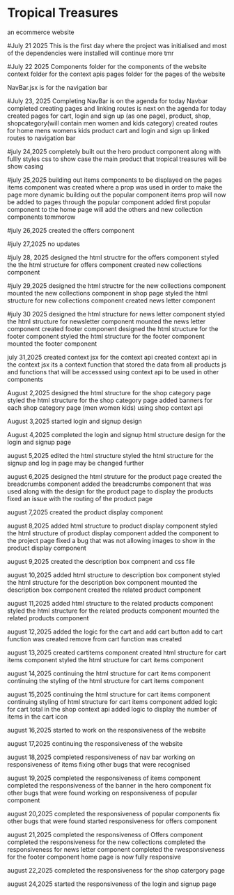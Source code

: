 # Tropical Treasures

an ecommerce website

#July 21 2025
This is the first day where the project was initialised and most of the dependencies were installed
will continue more tmr

#July 22 2025
Components folder for the components of the website
context folder for the context apis
pages folder for the pages of the website

NavBar.jsx is for the navigation bar

#July 23, 2025
Completing NavBar is on the agenda for today
Navbar completed
creating pages and linking routes is next on the agenda for today
created pages for cart, login and sign up (as one page), product, shop, shopcategory(will contain men women and kids category)
created routes for home mens womens kids product cart and login and sign up
linked routes to navigation bar

#july 24,2025
completely built out the hero product component along with fullly styles css
to show case the main product that tropical treasures will be show casing

#july 25,2025
building out items components to be displayed on the pages
items component was created where a prop was used in order to make the page more dynamic
building out the popular component
items prop will now be added to pages through the popular component
added first popular component to the home page will add the others and new collection components tommorow

#july 26,2025
created the offers component

#july 27,2025
no updates

#july 28, 2025
designed the html structre for the offers component
styled the the html structure for offers component
created new collections component

#july 29,2025
designed the html structre for the new collections component
mounted the new collections component in shop page
styled the html structure for new collections component
created news letter component

#july 30 2025
designed the html structure for news letter component
styled the html structure for newsletter component
mounted the news letter component
created footer component
designed the html structure for the footer component
styled the html structure for the footer component
mounted the footer component

july 31,2025
created context jsx for the context api
created context api in the context jsx
its a context function that stored the data from all products js and functions
that will be accesssed using context api
to be used in other components

August 2,2025
designed the html structure for the shop category page
styled the html structure for the shop category page
added banners for each shop category page (men women kids) using shop context api

August 3,2025
started login and signup design

August 4,2025
completed the login and signup html structure design for the login and signup page

august 5,2025
edited the html structure
styled the html structure for the signup and log in page may be changed further

august 6,2025
designed the html struture for the product page
created the breadcrumbs component
added the breadcrumbs component that was used along
with the design for the product page to display the products
fixed an issue with the routing of the product page

august 7,2025
created the product display component

august 8,2025
added html structure to product display component
styled the html structure of product display component
added the component to the project page
fixed a bug that was not allowing images to show in the product display component

august 9,2025
created the description box compnent and css file

august 10,2025
added html structure to description box component
styled the html structure for the description box component
mounted the description box component
created the related product component

august 11,2025
added html structure to the related products component
styled the html structure for the related products component
mounted the related products component

august 12,2025
added the logic for the cart and add cart button
add to cart function was created
remove from cart function was created

august 13,2025
created cartitems component
created html structure for cart items component
styled the html structure for cart items component

august 14,2025
continuing the html structure for cart items component
continuing the styling of the html structure for cart items component

august 15,2025
continuing the html structure for cart items component
continuing styling of html structure for cart items component
added logic for cart total in the shop context api
added logic to display the number of items in the cart icon

august 16,2025
started to work on the responsiveness of the website

august 17,2025
continuing the responsiveness of the website

august 18,2025
completed responsiveness of nav bar
working on responsiveness of items
fixing other bugs that were recognised

august 19,2025
completed the responsiveness of items component
completed the responsiveness of the banner in the hero component
fix other bugs that were found
working on responsiveness of popular component

august 20,2025
completed the responsiveness of popular components
fix other bugs that were found
started responsiveness for offers component

august 21,2025
completed the responsiveness of Offers component
completed the responsiveness for the new collections
completed the responsiveness for news letter component
completed the rwesponsiveness for the footer component
home page is now fully responsive

august 22,2025
completed the responsiveness for the shop catergory page

august 24,2025
started the responsiveness of the login and signup page